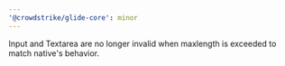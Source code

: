 ```yaml
---
'@crowdstrike/glide-core': minor
---
```


Input and Textarea are no longer invalid when maxlength is exceeded to match native's behavior.
